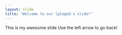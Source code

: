 ```yaml
---
layout: slide
title: "Welcome to our lglegob's slide!"
---
```

This is my awesome slide
Use the left arrow to go back!
